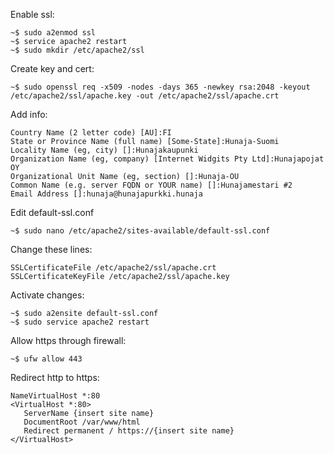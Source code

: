Enable ssl:

```
~$ sudo a2enmod ssl
~$ service apache2 restart
~$ sudo mkdir /etc/apache2/ssl
```

Create key and cert:
```
~$ sudo openssl req -x509 -nodes -days 365 -newkey rsa:2048 -keyout /etc/apache2/ssl/apache.key -out /etc/apache2/ssl/apache.crt
```

Add info:
```
Country Name (2 letter code) [AU]:FI
State or Province Name (full name) [Some-State]:Hunaja-Suomi
Locality Name (eg, city) []:Hunajakaupunki
Organization Name (eg, company) [Internet Widgits Pty Ltd]:Hunajapojat OY
Organizational Unit Name (eg, section) []:Hunaja-OU
Common Name (e.g. server FQDN or YOUR name) []:Hunajamestari #2
Email Address []:hunaja@hunajapurkki.hunaja
```

Edit default-ssl.conf
```
~$ sudo nano /etc/apache2/sites-available/default-ssl.conf
```

Change these lines:
```
SSLCertificateFile /etc/apache2/ssl/apache.crt
SSLCertificateKeyFile /etc/apache2/ssl/apache.key
```

Activate changes:
```
~$ sudo a2ensite default-ssl.conf
~$ sudo service apache2 restart
```

Allow https through firewall:
```
~$ ufw allow 443
```
Redirect http to https:

```
NameVirtualHost *:80
<VirtualHost *:80>
   ServerName {insert site name}
   DocumentRoot /var/www/html 
   Redirect permanent / https://{insert site name}
</VirtualHost>
```

